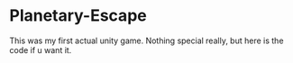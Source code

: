 # Planetary-Escape

This was my first actual unity game. Nothing special really, but here is the code if u want it.
